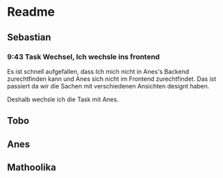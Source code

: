 # Readme

## Sebastian

### 9:43 Task Wechsel, Ich wechsle ins frontend

Es ist schnell aufgefallen, dass Ich mich nicht in Anes's Backend zurechtfinden kann und Anes sich nicht im Frontend zurechtfindet.
Das ist passiert da wir die Sachen mit verschiedenen Ansichten designt haben.

Deshalb wechsle ich die Task mit Anes.

## Tobo

## Anes

## Mathoolika
